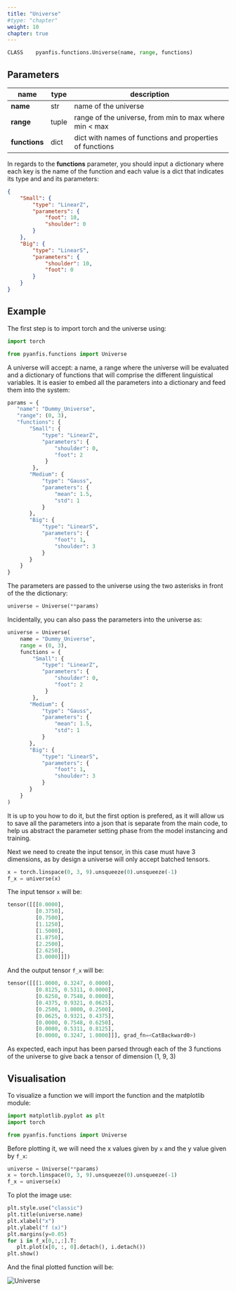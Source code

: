 ```yaml
---
title: "Universe"
#type: "chapter"
weight: 10
chapter: true
---
```


```python
CLASS    pyanfis.functions.Universe(name, range, functions)
```

## Parameters

| name | type | description |
|------|------|-------------|
| **name** | str | name of the universe |
| **range** | tuple | range of the universe, from min to max where min < max |
| **functions** | dict | dict with names of functions and properties of functions |

In regards to the **functions** parameter, you should input a dictionary where each key is the name of the function and each value is a dict that indicates its type and and its parameters:
```json
{
    "Small": {
        "type": "LinearZ",
        "parameters": {
            "foot": 10,
            "shoulder": 0
        }
    },
    "Big": {
        "type": "LinearS",
        "parameters": {
            "shoulder": 10,
            "foot": 0
        }
    }
}
```

## Example

The first step is to import torch and the universe using:
```python
import torch

from pyanfis.functions import Universe
```

A universe will accept: a name, a range where the universe will be evaluated and a dictionary of functions that will comprise the different linguistical variables. It is easier to embed all the parameters into a dictionary and feed them into the system:
```python
params = {
   "name": "Dummy_Universe",
   "range": (0, 3),
   "functions": {
       "Small": {
           "type": "LinearZ",
           "parameters": {
               "shoulder": 0,
               "foot": 2                   
            }
        },
       "Medium": {
           "type": "Gauss",
           "parameters": {
               "mean": 1.5,
               "std": 1
           }
       },
       "Big": {
           "type": "LinearS",
           "parameters": {
               "foot": 1,
               "shoulder": 3
           }
       }
    }
}
```

The parameters are passed to the universe using the two asterisks in front of the the dictionary:
```python
universe = Universe(**params)
```

Incidentally, you can also pass the parameters into the universe as:
```python
universe = Universe(
    name = "Dummy_Universe",
    range = (0, 3),
    functions = {
        "Small": {
           "type": "LinearZ",
           "parameters": {
               "shoulder": 0,
               "foot": 2                   
            }
        },
       "Medium": {
           "type": "Gauss",
           "parameters": {
               "mean": 1.5,
               "std": 1
           }
       },
       "Big": {
           "type": "LinearS",
           "parameters": {
               "foot": 1,
               "shoulder": 3
           }
       }
    }
)
```

It is up to you how to do it, but the first option is prefered, as it will allow us to save all the parameters into a json that is separate from the main code, to help us abstract the parameter setting phase from the model instancing and training.

Next we need to create the input tensor, in this case must have 3 dimensions, as by design a universe will only accept batched tensors.

```python
x = torch.linspace(0, 3, 9).unsqueeze(0).unsqueeze(-1)
f_x = universe(x)
```

The input tensor ```x``` will be:
```python
tensor([[[0.0000],
         [0.3750],
         [0.7500],
         [1.1250],
         [1.5000],
         [1.8750],
         [2.2500],
         [2.6250],
         [3.0000]]])
```

And the output tensor ```f_x``` will be:
```python
tensor([[[1.0000, 0.3247, 0.0000],
         [0.8125, 0.5311, 0.0000],
         [0.6250, 0.7548, 0.0000],
         [0.4375, 0.9321, 0.0625],
         [0.2500, 1.0000, 0.2500],
         [0.0625, 0.9321, 0.4375],
         [0.0000, 0.7548, 0.6250],
         [0.0000, 0.5311, 0.8125],
         [0.0000, 0.3247, 1.0000]]], grad_fn=<CatBackward0>)
```


As expected, each input has been parsed through each of the 3 functions of the universe to give back a tensor of dimension (1, 9, 3)

## Visualisation

To visualize a function we will import the function and the matplotlib module:
```python
import matplotlib.pyplot as plt
import torch

from pyanfis.functions import Universe
```

Before plotting it, we will need the x values given by ```x``` and the y value given by ```f_x```:
```python
universe = Universe(**params)
x = torch.linspace(0, 3, 9).unsqueeze(0).unsqueeze(-1)
f_x = universe(x)
```

To plot the image use:
```python
plt.style.use("classic")
plt.title(universe.name)
plt.xlabel("x")
plt.ylabel("f (x)")
plt.margins(y=0.05)
for i in f_x[0,:,:].T:
   plt.plot(x[0, :, 0].detach(), i.detach())
plt.show()
```

And the final plotted function will be:

![Universe](/universe.png)